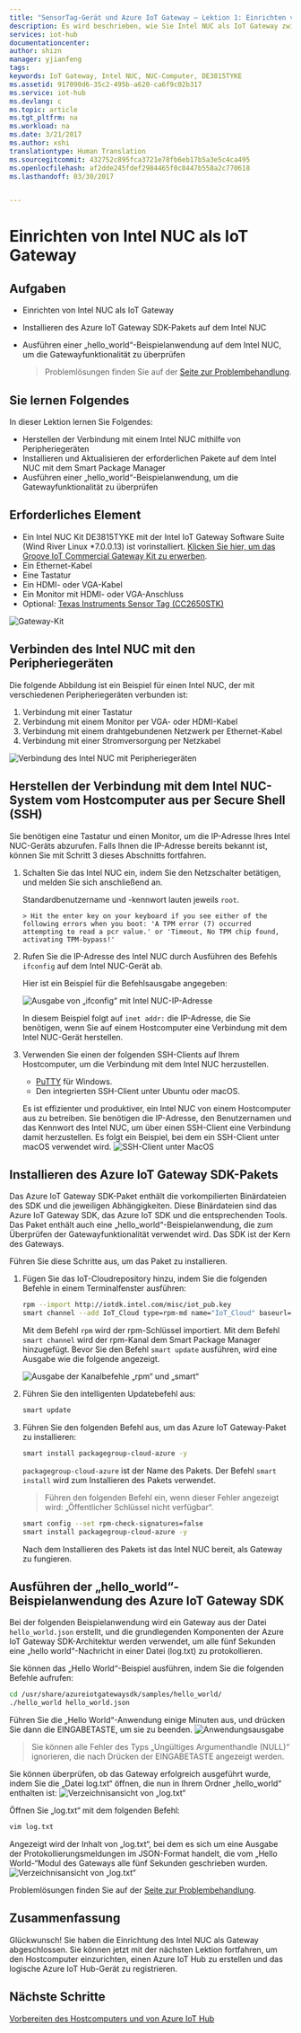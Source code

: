 ```yaml
---
title: "SensorTag-Gerät und Azure IoT Gateway – Lektion 1: Einrichten von Intel NUC | Microsoft-Dokumentation"
description: Es wird beschrieben, wie Sie Intel NUC als IoT Gateway zwischen einem Sensor und Azure IoT Hub einrichten, um Sensorinformationen zu sammeln und an IoT Hub zu senden.
services: iot-hub
documentationcenter: 
author: shizn
manager: yjianfeng
tags: 
keywords: IoT Gateway, Intel NUC, NUC-Computer, DE3815TYKE
ms.assetid: 917090d6-35c2-495b-a620-ca6f9c02b317
ms.service: iot-hub
ms.devlang: c
ms.topic: article
ms.tgt_pltfrm: na
ms.workload: na
ms.date: 3/21/2017
ms.author: xshi
translationtype: Human Translation
ms.sourcegitcommit: 432752c895fca3721e78fb6eb17b5a3e5c4ca495
ms.openlocfilehash: af2dde245fdef2984465f0c8447b558a2c770618
ms.lasthandoff: 03/30/2017


---
```

# <a name="set-up-intel-nuc-as-an-iot-gateway"></a>Einrichten von Intel NUC als IoT Gateway

## <a name="what-you-will-do"></a>Aufgaben

- Einrichten von Intel NUC als IoT Gateway
- Installieren des Azure IoT Gateway SDK-Pakets auf dem Intel NUC
- Ausführen einer „hello_world“-Beispielanwendung auf dem Intel NUC, um die Gatewayfunktionalität zu überprüfen
    
  > Problemlösungen finden Sie auf der [Seite zur Problembehandlung](iot-hub-gateway-kit-c-troubleshooting.md).

## <a name="what-you-will-learn"></a>Sie lernen Folgendes

In dieser Lektion lernen Sie Folgendes:

- Herstellen der Verbindung mit einem Intel NUC mithilfe von Peripheriegeräten
- Installieren und Aktualisieren der erforderlichen Pakete auf dem Intel NUC mit dem Smart Package Manager
- Ausführen einer „hello_world“-Beispielanwendung, um die Gatewayfunktionalität zu überprüfen

## <a name="what-you-need"></a>Erforderliches Element

- Ein Intel NUC Kit DE3815TYKE mit der Intel IoT Gateway Software Suite (Wind River Linux *7.0.0.13) ist vorinstalliert. [Klicken Sie hier, um das Groove IoT Commercial Gateway Kit zu erwerben](https://www.seeedstudio.com/Grove-IoT-Commercial-Gateway-Kit-p-2724.html).
- Ein Ethernet-Kabel
- Eine Tastatur
- Ein HDMI- oder VGA-Kabel
- Ein Monitor mit HDMI- oder VGA-Anschluss
- Optional: [Texas Instruments Sensor Tag (CC2650STK)](http://www.ti.com/tool/cc2650stk)

![Gateway-Kit](media/iot-hub-gateway-kit-lessons/lesson1/kit.png)

## <a name="connect-intel-nuc-with-the-peripherals"></a>Verbinden des Intel NUC mit den Peripheriegeräten

Die folgende Abbildung ist ein Beispiel für einen Intel NUC, der mit verschiedenen Peripheriegeräten verbunden ist:

1. Verbindung mit einer Tastatur
2. Verbindung mit einem Monitor per VGA- oder HDMI-Kabel
3. Verbindung mit einem drahtgebundenen Netzwerk per Ethernet-Kabel
4. Verbindung mit einer Stromversorgung per Netzkabel

![Verbindung des Intel NUC mit Peripheriegeräten](media/iot-hub-gateway-kit-lessons/lesson1/nuc.png)

## <a name="connect-to-the-intel-nuc-system-from-host-computer-via-secure-shell-ssh"></a>Herstellen der Verbindung mit dem Intel NUC-System vom Hostcomputer aus per Secure Shell (SSH)

Sie benötigen eine Tastatur und einen Monitor, um die IP-Adresse Ihres Intel NUC-Geräts abzurufen. Falls Ihnen die IP-Adresse bereits bekannt ist, können Sie mit Schritt 3 dieses Abschnitts fortfahren.

1. Schalten Sie das Intel NUC ein, indem Sie den Netzschalter betätigen, und melden Sie sich anschließend an.

   Standardbenutzername und -kennwort lauten jeweils `root`.

       > Hit the enter key on your keyboard if you see either of the following errors when you boot: 'A TPM error (7) occurred attempting to read a pcr value.' or 'Timeout, No TPM chip found, activating TPM-bypass!'

2. Rufen Sie die IP-Adresse des Intel NUC durch Ausführen des Befehls `ifconfig` auf dem Intel NUC-Gerät ab.

   Hier ist ein Beispiel für die Befehlsausgabe angegeben:

   ![Ausgabe von „ifconfig“ mit Intel NUC-IP-Adresse](media/iot-hub-gateway-kit-lessons/lesson1/ifconfig.png)

   In diesem Beispiel folgt auf `inet addr:` die IP-Adresse, die Sie benötigen, wenn Sie auf einem Hostcomputer eine Verbindung mit dem Intel NUC-Gerät herstellen.

3. Verwenden Sie einen der folgenden SSH-Clients auf Ihrem Hostcomputer, um die Verbindung mit dem Intel NUC herzustellen.

    - [PuTTY](http://www.putty.org/) für Windows.
    - Den integrierten SSH-Client unter Ubuntu oder macOS.

   Es ist effizienter und produktiver, ein Intel NUC von einem Hostcomputer aus zu betreiben. Sie benötigen die IP-Adresse, den Benutzernamen und das Kennwort des Intel NUC, um über einen SSH-Client eine Verbindung damit herzustellen. Es folgt ein Beispiel, bei dem ein SSH-Client unter macOS verwendet wird.
   ![SSH-Client unter MacOS](media/iot-hub-gateway-kit-lessons/lesson1/ssh.png)

## <a name="install-the-azure-iot-gateway-sdk-package"></a>Installieren des Azure IoT Gateway SDK-Pakets

Das Azure IoT Gateway SDK-Paket enthält die vorkompilierten Binärdateien des SDK und die jeweiligen Abhängigkeiten. Diese Binärdateien sind das Azure IoT Gateway SDK, das Azure IoT SDK und die entsprechenden Tools. Das Paket enthält auch eine „hello_world“-Beispielanwendung, die zum Überprüfen der Gatewayfunktionalität verwendet wird. Das SDK ist der Kern des Gateways. 

Führen Sie diese Schritte aus, um das Paket zu installieren.

1. Fügen Sie das IoT-Cloudrepository hinzu, indem Sie die folgenden Befehle in einem Terminalfenster ausführen:

   ```bash
   rpm --import http://iotdk.intel.com/misc/iot_pub.key
   smart channel --add IoT_Cloud type=rpm-md name="IoT_Cloud" baseurl=http://iotdk.intel.com/repos/iot-cloud/wrlinux7/rcpl13/ -y
   ```

   Mit dem Befehl `rpm` wird der rpm-Schlüssel importiert. Mit dem Befehl `smart channel` wird der rpm-Kanal dem Smart Package Manager hinzugefügt. Bevor Sie den Befehl `smart update` ausführen, wird eine Ausgabe wie die folgende angezeigt.

   ![Ausgabe der Kanalbefehle „rpm“ und „smart“](media/iot-hub-gateway-kit-lessons/lesson1/rpm_smart_channel.png)

2. Führen Sie den intelligenten Updatebefehl aus:

   ```bash
   smart update
   ```

3. Führen Sie den folgenden Befehl aus, um das Azure IoT Gateway-Paket zu installieren:

   ```bash
   smart install packagegroup-cloud-azure -y
   ```

   `packagegroup-cloud-azure` ist der Name des Pakets. Der Befehl `smart install` wird zum Installieren des Pakets verwendet.


    > Führen den folgenden Befehl ein, wenn dieser Fehler angezeigt wird: „Öffentlicher Schlüssel nicht verfügbar“.

    ```bash
    smart config --set rpm-check-signatures=false
    smart install packagegroup-cloud-azure -y
    ```
   
   Nach dem Installieren des Pakets ist das Intel NUC bereit, als Gateway zu fungieren.

## <a name="run-the-azure-iot-gateway-sdk-helloworld-sample-application"></a>Ausführen der „hello_world“-Beispielanwendung des Azure IoT Gateway SDK

Bei der folgenden Beispielanwendung wird ein Gateway aus der Datei `hello_world.json` erstellt, und die grundlegenden Komponenten der Azure IoT Gateway SDK-Architektur werden verwendet, um alle fünf Sekunden eine „hello world“-Nachricht in einer Datei (log.txt) zu protokollieren.

Sie können das „Hello World“-Beispiel ausführen, indem Sie die folgenden Befehle aufrufen:

```bash
cd /usr/share/azureiotgatewaysdk/samples/hello_world/
./hello_world hello_world.json
```

Führen Sie die „Hello World“-Anwendung einige Minuten aus, und drücken Sie dann die EINGABETASTE, um sie zu beenden.
![Anwendungsausgabe](media/iot-hub-gateway-kit-lessons/lesson1/hello_world.png)

> Sie können alle Fehler des Typs „Ungültiges Argumenthandle (NULL)“ ignorieren, die nach Drücken der EINGABETASTE angezeigt werden.

Sie können überprüfen, ob das Gateway erfolgreich ausgeführt wurde, indem Sie die „Datei log.txt“ öffnen, die nun in Ihrem Ordner „hello_world“ enthalten ist: ![Verzeichnisansicht von „log.txt“](media/iot-hub-gateway-kit-lessons/lesson1/logtxtdir.png)

Öffnen Sie „log.txt“ mit dem folgenden Befehl:

```bash
vim log.txt
```

Angezeigt wird der Inhalt von „log.txt“, bei dem es sich um eine Ausgabe der Protokollierungsmeldungen im JSON-Format handelt, die vom „Hello World-“Modul des Gateways alle fünf Sekunden geschrieben wurden.
![Verzeichnisansicht von „log.txt“](media/iot-hub-gateway-kit-lessons/lesson1/logtxtview.png)

Problemlösungen finden Sie auf der [Seite zur Problembehandlung](iot-hub-gateway-kit-c-troubleshooting.md).

## <a name="summary"></a>Zusammenfassung

Glückwunsch! Sie haben die Einrichtung des Intel NUC als Gateway abgeschlossen. Sie können jetzt mit der nächsten Lektion fortfahren, um den Hostcomputer einzurichten, einen Azure IoT Hub zu erstellen und das logische Azure IoT Hub-Gerät zu registrieren.

## <a name="next-steps"></a>Nächste Schritte
[Vorbereiten des Hostcomputers und von Azure IoT Hub](iot-hub-gateway-kit-c-lesson2-get-the-tools-win32.md)

